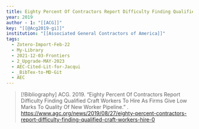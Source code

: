```yaml
---
title: Eighty Percent Of Contractors Report Difficulty Finding Qualified Craft Workers To Hire As Firms Give Low Marks To Quality Of New Worker Pipeline
year: 2019
author - 1: "[[ACG]]"
key: "[[@Acg2019-gi]]"
institution: "[[Associated General Contractors of America]]"
tags:
  - Zotero-Import-Feb-22
  - My-Library
  - 2021-12-03-Frontiers
  - 2_Upgrade-MAY-2023
  - AEC-Cited-Lit-for-Jacqui
  - _BibTex-to-MD-Git
  - AEC
---
```


> [!Bibliography]
> ACG. 2019. “Eighty Percent Of Contractors Report Difficulty Finding Qualified Craft Workers To Hire As Firms Give Low Marks To Quality Of New Worker Pipeline.” . https://www.agc.org/news/2019/08/27/eighty-percent-contractors-report-difficulty-finding-qualified-craft-workers-hire-0
